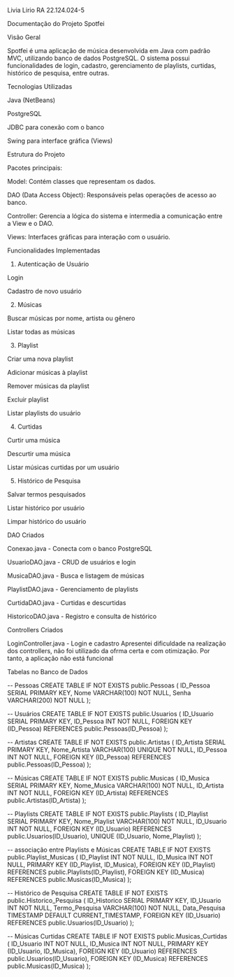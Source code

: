 Livia Lirio RA 22.124.024-5


Documentação do Projeto Spotfei

Visão Geral

Spotfei é uma aplicação de música desenvolvida em Java com padrão MVC, utilizando banco de dados PostgreSQL. O sistema possui funcionalidades de login, cadastro, gerenciamento de playlists, curtidas, histórico de pesquisa, entre outras.

Tecnologias Utilizadas

Java (NetBeans)

PostgreSQL

JDBC para conexão com o banco

Swing para interface gráfica (Views)

Estrutura do Projeto

Pacotes principais:

Model: Contém classes que representam os dados.

DAO (Data Access Object): Responsáveis pelas operações de acesso ao banco.

Controller: Gerencia a lógica do sistema e intermedia a comunicação entre a View e o DAO.

Views: Interfaces gráficas para interação com o usuário.

Funcionalidades Implementadas

1. Autenticação de Usuário

Login

Cadastro de novo usuário

2. Músicas

Buscar músicas por nome, artista ou gênero

Listar todas as músicas

3. Playlist

Criar uma nova playlist

Adicionar músicas à playlist

Remover músicas da playlist

Excluir playlist

Listar playlists do usuário

4. Curtidas

Curtir uma música

Descurtir uma música

Listar músicas curtidas por um usuário

5. Histórico de Pesquisa

Salvar termos pesquisados

Listar histórico por usuário

Limpar histórico do usuário

DAO Criados

Conexao.java - Conecta com o banco PostgreSQL

UsuarioDAO.java - CRUD de usuários e login

MusicaDAO.java - Busca e listagem de músicas

PlaylistDAO.java - Gerenciamento de playlists

CurtidaDAO.java - Curtidas e descurtidas

HistoricoDAO.java - Registro e consulta de histórico

Controllers Criados

LoginController.java - Login e cadastro
Apresentei dificuldade na realização dos controllers, não foi utilizado da ofrma certa e com otimização. Por tanto, a aplicação não está funcional

Tabelas no Banco de Dados

--  Pessoas 
CREATE TABLE IF NOT EXISTS public.Pessoas ( ID_Pessoa SERIAL PRIMARY KEY, Nome VARCHAR(100) NOT NULL, Senha VARCHAR(200) NOT NULL );

-- Usuários 
CREATE TABLE IF NOT EXISTS public.Usuarios ( ID_Usuario SERIAL PRIMARY KEY, ID_Pessoa INT NOT NULL, FOREIGN KEY (ID_Pessoa) REFERENCES public.Pessoas(ID_Pessoa) );

--  Artistas 
CREATE TABLE IF NOT EXISTS public.Artistas ( ID_Artista SERIAL PRIMARY KEY, Nome_Artista VARCHAR(100) UNIQUE NOT NULL, ID_Pessoa INT NOT NULL, FOREIGN KEY (ID_Pessoa) REFERENCES public.Pessoas(ID_Pessoa) );

-- Músicas 
CREATE TABLE IF NOT EXISTS public.Musicas ( ID_Musica SERIAL PRIMARY KEY, Nome_Musica VARCHAR(100) NOT NULL, ID_Artista INT NOT NULL, FOREIGN KEY (ID_Artista) REFERENCES public.Artistas(ID_Artista) );

-- Playlists 
CREATE TABLE IF NOT EXISTS public.Playlists ( ID_Playlist SERIAL PRIMARY KEY, Nome_Playlist VARCHAR(100) NOT NULL, ID_Usuario INT NOT NULL, FOREIGN KEY (ID_Usuario) REFERENCES public.Usuarios(ID_Usuario), UNIQUE (ID_Usuario, Nome_Playlist) );

-- associação entre Playlists e Músicas 
CREATE TABLE IF NOT EXISTS public.Playlist_Musicas ( ID_Playlist INT NOT NULL, ID_Musica INT NOT NULL, PRIMARY KEY (ID_Playlist, ID_Musica), FOREIGN KEY (ID_Playlist) REFERENCES public.Playlists(ID_Playlist), FOREIGN KEY (ID_Musica) REFERENCES public.Musicas(ID_Musica) );

-- Histórico de Pesquisa 
CREATE TABLE IF NOT EXISTS public.Historico_Pesquisa ( ID_Historico SERIAL PRIMARY KEY, ID_Usuario INT NOT NULL, Termo_Pesquisa VARCHAR(100) NOT NULL, Data_Pesquisa TIMESTAMP DEFAULT CURRENT_TIMESTAMP, FOREIGN KEY (ID_Usuario) REFERENCES public.Usuarios(ID_Usuario) );

-- Músicas Curtidas 
CREATE TABLE IF NOT EXISTS public.Musicas_Curtidas ( ID_Usuario INT NOT NULL, ID_Musica INT NOT NULL, PRIMARY KEY (ID_Usuario, ID_Musica), FOREIGN KEY (ID_Usuario) REFERENCES public.Usuarios(ID_Usuario), FOREIGN KEY (ID_Musica) REFERENCES public.Musicas(ID_Musica) );